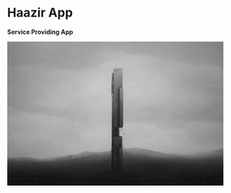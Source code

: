 
# Haazir App

**Service Providing App**

<img src="markdownData/animation/intro.gif" width="500"/>
